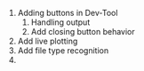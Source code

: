 

1) Adding buttons in Dev-Tool
   1) Handling output 
   2) Add closing button behavior
2) Add live plotting
3) Add file type recognition
4)